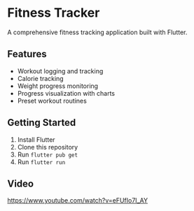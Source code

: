 # Fitness Tracker

A comprehensive fitness tracking application built with Flutter.

## Features
- Workout logging and tracking
- Calorie tracking
- Weight progress monitoring
- Progress visualization with charts
- Preset workout routines

## Getting Started
1. Install Flutter
2. Clone this repository
3. Run `flutter pub get`
4. Run `flutter run`

## Video
https://www.youtube.com/watch?v=eFUfIo7I_AY
